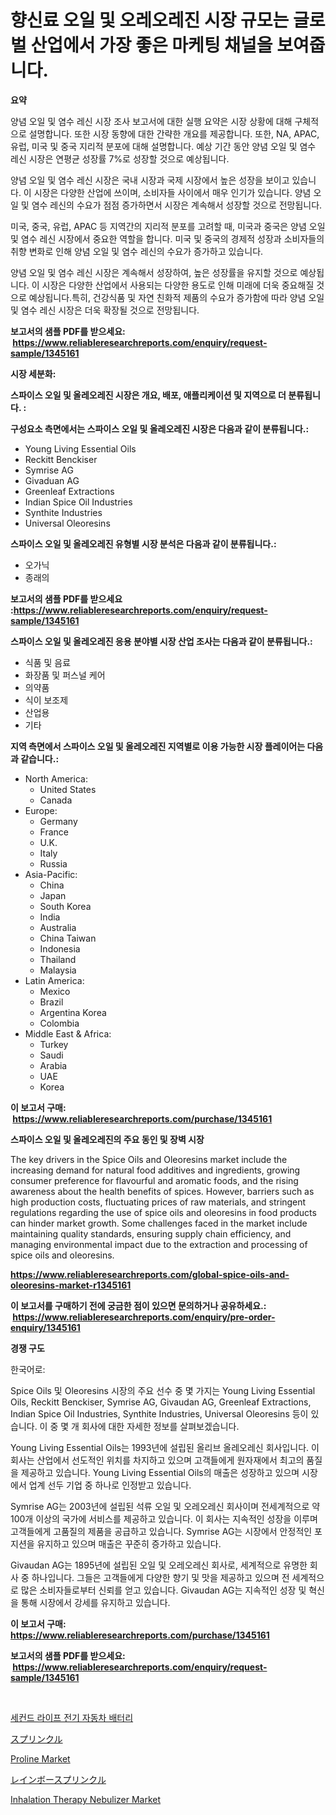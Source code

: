 <p><h1>향신료 오일 및 오레오레진 시장 규모는 글로벌 산업에서 가장 좋은 마케팅 채널을 보여줍니다.</h1></p><p><strong>요약</strong></p>
<p><p>양념 오일 및 염수 레신 시장 조사 보고서에 대한 실행 요약은 시장 상황에 대해 구체적으로 설명합니다. 또한 시장 동향에 대한 간략한 개요를 제공합니다. 또한, NA, APAC, 유럽, 미국 및 중국 지리적 분포에 대해 설명합니다. 예상 기간 동안 양념 오일 및 염수 레신 시장은 연평균 성장률 7%로 성장할 것으로 예상됩니다.</p><p>양념 오일 및 염수 레신 시장은 국내 시장과 국제 시장에서 높은 성장을 보이고 있습니다. 이 시장은 다양한 산업에 쓰이며, 소비자들 사이에서 매우 인기가 있습니다. 양념 오일 및 염수 레신의 수요가 점점 증가하면서 시장은 계속해서 성장할 것으로 전망됩니다.</p><p>미국, 중국, 유럽, APAC 등 지역간의 지리적 분포를 고려할 때, 미국과 중국은 양념 오일 및 염수 레신 시장에서 중요한 역할을 합니다. 미국 및 중국의 경제적 성장과 소비자들의 취향 변화로 인해 양념 오일 및 염수 레신의 수요가 증가하고 있습니다.</p><p>양념 오일 및 염수 레신 시장은 계속해서 성장하여, 높은 성장률을 유지할 것으로 예상됩니다. 이 시장은 다양한 산업에서 사용되는 다양한 용도로 인해 미래에 더욱 중요해질 것으로 예상됩니다.특히, 건강식품 및 자연 친화적 제품의 수요가 증가함에 따라 양념 오일 및 염수 레신 시장은 더욱 확장될 것으로 전망됩니다.</p></p>
<p><strong>보고서의 샘플 PDF를 받으세요: &nbsp;<a href="https://www.reliableresearchreports.com/enquiry/request-sample/1345161">https://www.reliableresearchreports.com/enquiry/request-sample/1345161</a></strong></p>
<p><strong>시장 세분화:</strong></p>
<p><strong> 스파이스 오일 및 올레오레진 시장은 개요, 배포, 애플리케이션 및 지역으로 더 분류됩니다. :</strong></p>
<p><strong>구성요소 측면에서는 스파이스 오일 및 올레오레진 시장은 다음과 같이 분류됩니다.:</strong></p>
<p><ul><li>Young Living Essential Oils</li><li>Reckitt Benckiser</li><li>Symrise AG</li><li>Givaduan AG</li><li>Greenleaf Extractions</li><li>Indian Spice Oil Industries</li><li>Synthite Industries</li><li>Universal Oleoresins</li></ul></p>
<p><strong> 스파이스 오일 및 올레오레진 유형별 시장 분석은 다음과 같이 분류됩니다.:</strong></p>
<p><ul><li>오가닉</li><li>종래의</li></ul></p>
<p><strong>보고서의 샘플 PDF를 받으세요 :<a href="https://www.reliableresearchreports.com/enquiry/request-sample/1345161">https://www.reliableresearchreports.com/enquiry/request-sample/1345161</a></strong></p>
<p><strong> 스파이스 오일 및 올레오레진 응용 분야별 시장 산업 조사는 다음과 같이 분류됩니다.:</strong></p>
<p><ul><li>식품 및 음료</li><li>화장품 및 퍼스널 케어</li><li>의약품</li><li>식이 보조제</li><li>산업용</li><li>기타</li></ul></p>
<p><strong>지역 측면에서 스파이스 오일 및 올레오레진 지역별로 이용 가능한 시장 플레이어는 다음과 같습니다.:</strong></p>
<p><ul>
    <li>
        North America:
        <ul>
            <li>United States</li>
            <li>Canada</li>
        </ul>
    </li>
    <li>
        Europe:
        <ul>
            <li>Germany</li>
            <li>France</li>
            <li>U.K.</li>
            <li>Italy</li>
            <li>Russia</li>
        </ul>
    </li>
    <li>
        Asia-Pacific:
        <ul>
            <li>China</li>
            <li>Japan</li>
            <li>South Korea</li>
            <li>India</li>
            <li>Australia</li>
            <li>China Taiwan</li>
            <li>Indonesia</li>
            <li>Thailand</li>
            <li>Malaysia</li>
        </ul>
    </li>
    <li>
        Latin America:
        <ul>
            <li>Mexico</li>
            <li>Brazil</li>
            <li>Argentina Korea</li>
            <li>Colombia</li>
        </ul>
    </li>
    <li>
        Middle East & Africa:
        <ul>
            <li>Turkey</li>
            <li>Saudi</li>
            <li>Arabia</li>
            <li>UAE</li>
            <li>Korea</li>
        </ul>
    </li>
    </ul></p>
<p><strong>이 보고서 구매: &nbsp;<a href="https://www.reliableresearchreports.com/purchase/1345161">https://www.reliableresearchreports.com/purchase/1345161</a></strong></p>
<p><strong>스파이스 오일 및 올레오레진의 주요 동인 및 장벽 시장</strong></p>
<p><p>The key drivers in the Spice Oils and Oleoresins market include the increasing demand for natural food additives and ingredients, growing consumer preference for flavourful and aromatic foods, and the rising awareness about the health benefits of spices. However, barriers such as high production costs, fluctuating prices of raw materials, and stringent regulations regarding the use of spice oils and oleoresins in food products can hinder market growth. Some challenges faced in the market include maintaining quality standards, ensuring supply chain efficiency, and managing environmental impact due to the extraction and processing of spice oils and oleoresins.</p></p>
<p><strong><a href="https://www.reliableresearchreports.com/global-spice-oils-and-oleoresins-market-r1345161">https://www.reliableresearchreports.com/global-spice-oils-and-oleoresins-market-r1345161</a></strong></p>
<p><strong>이 보고서를 구매하기 전에 궁금한 점이 있으면 문의하거나 공유하세요.: &nbsp;<a href="https://www.reliableresearchreports.com/enquiry/pre-order-enquiry/1345161">https://www.reliableresearchreports.com/enquiry/pre-order-enquiry/1345161</a></strong></p>
<p><strong>경쟁 구도</strong></p>
<p><p>한국어로:</p><p>Spice Oils 및 Oleoresins 시장의 주요 선수 중 몇 가지는 Young Living Essential Oils, Reckitt Benckiser, Symrise AG, Givaudan AG, Greenleaf Extractions, Indian Spice Oil Industries, Synthite Industries, Universal Oleoresins 등이 있습니다. 이 중 몇 개 회사에 대한 자세한 정보를 살펴보겠습니다.</p><p>Young Living Essential Oils는 1993년에 설립된 올리브 올레오레신 회사입니다. 이 회사는 산업에서 선도적인 위치를 차지하고 있으며 고객들에게 원자재에서 최고의 품질을 제공하고 있습니다. Young Living Essential Oils의 매출은 성장하고 있으며 시장에서 업계 선두 기업 중 하나로 인정받고 있습니다.</p><p>Symrise AG는 2003년에 설립된 석류 오일 및 오레오레신 회사이며 전세계적으로 약 100개 이상의 국가에 서비스를 제공하고 있습니다. 이 회사는 지속적인 성장을 이루며 고객들에게 고품질의 제품을 공급하고 있습니다. Symrise AG는 시장에서 안정적인 포지션을 유지하고 있으며 매출은 꾸준히 증가하고 있습니다.</p><p>Givaudan AG는 1895년에 설립된 오일 및 오레오레신 회사로, 세계적으로 유명한 회사 중 하나입니다. 그들은 고객들에게 다양한 향기 및 맛을 제공하고 있으며 전 세계적으로 많은 소비자들로부터 신뢰를 얻고 있습니다. Givaudan AG는 지속적인 성장 및 혁신을 통해 시장에서 강세를 유지하고 있습니다.</p></p>
<p><strong>이 보고서 구매: &nbsp; <a href="https://www.reliableresearchreports.com/purchase/1345161">https://www.reliableresearchreports.com/purchase/1345161</a></strong></p>
<p><strong>보고서의 샘플 PDF를 받으세요: &nbsp;<a href="https://www.reliableresearchreports.com/enquiry/request-sample/1345161">https://www.reliableresearchreports.com/enquiry/request-sample/1345161</a></strong><strong></strong></p>
<p>&nbsp;</p>
<p><p><a href="https://github.com/BrettWeberrt8767765/Market-Research-Report-List-1/blob/main/951074520080.md">세컨드 라이프 전기 자동차 배터리</a></p><p><a href="https://github.com/hilmi-2a/Market-Research-Report-List-1/blob/main/134102821828.md">スプリンクル</a></p><p><a href="https://issuu.com/reportprime-2/docs/proline-market-size-2030.pptx">Proline Market</a></p><p><a href="https://github.com/jkjreqjscoxx7/Market-Research-Report-List-1/blob/main/966728021827.md">レインボースプリンクル</a></p><p><a href="https://sulfuric-clavicle-d39.notion.site/Inhalation-Therapy-Nebulizer-Market-Size-Share-Trends-Analysis-Report-By-Material-By-Type-By-En-783f3fecd679483fa7213f7059402055">Inhalation Therapy Nebulizer Market</a></p></p>